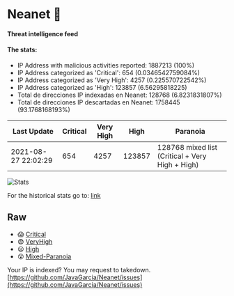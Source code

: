 # Neanet :hocho:
#### Threat intelligence feed
#### The stats:

- IP Address with malicious activities reported: 1887213 (100%)
- IP Address categorized as 'Critical':  654 (0.0346542759084%)
- IP Address categorized as 'Very High':  4257 (0.225570722542%)
- IP Address categorized as 'High':  123857 (6.56295818225)
- Total de direcciones IP indexadas en Neanet:  128768 (6.8231831807%)
- Total de direcciones IP descartadas en Neanet:  1758445 (93.1768168193%)

| Last Update | Critical | Very High | High | Paranoia |
| --- | --- | --- | --- | --- |
| 2021-08-27 22:02:29 | 654 | 4257 | 123857 | 128768 mixed list (Critical + Very High + High)|

![Stats](https://docs.google.com/spreadsheets/d/e/2PACX-1vSnaNMIXVabIpDJjufMlzH7poXnshF3mgd8Is1g9ytUEzVsP5my4Trn8f-xkoLLQ38xpL3HtmUexLo6/pubchart?oid=501124687&format=image)

For the historical stats go to: [link](/stats.csv)
## Raw
- :scream: [Critical](https://raw.githubusercontent.com/JavaGarcia/Neanet/master/blacklists/neanet_critical.txt)
- :fearful: [VeryHigh](https://raw.githubusercontent.com/JavaGarcia/Neanet/master/blacklists/neanet_veryHigh.txtt)
- :frowning: [High](https://raw.githubusercontent.com/JavaGarcia/Neanet/master/blacklists/neanet_high.txt)
- :dizzy_face: [Mixed-Paranoia](https://raw.githubusercontent.com/JavaGarcia/Neanet/master/blacklists/neanet_all.txt)


Your IP is indexed? You may request to takedown. [https://github.com/JavaGarcia/Neanet/issues](https://github.com/JavaGarcia/Neanet/issues)



























































































































































































































































































































































































































































































































































































































































































































































































































































































































































































































































































































































































































































































































































































































































































































































































































































































































































































































































































































































































































































































































































































































































































































































































































































































































































































































































































































































































































































































































































































































































































































































































































































































































































































































































































































































































































































































































































































































































































































































































































































































































































































































































































































































































































































































































































































































































































































































































































































































































































































































































































































































































































































































































































































































































































































































































































































































































































































































































































































































































































































































































































































































































































































































































































































































































































































































































































































































































































































































































































































































































































































































































































































































































































































































































































































































































































































































































































































































































































































































































































































































































































































































































































































































































































































































































































